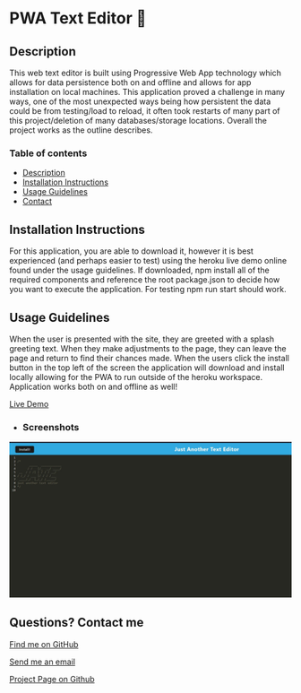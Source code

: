 # PWA Text Editor 📝

## Description
This web text editor is built using Progressive Web App technology which allows for data persistence both on and offline and allows for app installation on local machines. This application proved a challenge in many ways, one of the most unexpected ways being how persistent the data could be from testing/load to reload, it often took restarts of many part of this project/deletion of many databases/storage locations. Overall the project works as the outline describes. 

### Table of contents
- [Description](#description)
- [Installation Instructions](#installation-instructions)
- [Usage Guidelines](#usage-guidelines)
- [Contact](#contact)

## Installation Instructions
For this application, you are able to download it, however it is best experienced (and perhaps easier to test) using the heroku live demo online found under the usage guidelines. If downloaded, npm install all of the required components and reference the 
root package.json to decide how you want to execute the application. For testing npm run start should work.

## Usage Guidelines
When the user is presented with the site, they are greeted with a splash greeting text. When they make adjustments to the page, they can leave the page and return to find their chances made. When the users click the install button in the top left of the screen the application will download and install locally allowing for the PWA to run outside of the heroku workspace. Application works both on and offline as well!

[Live Demo](https://pwatexteditor12.herokuapp.com/)

* ### Screenshots
![Screenshot of teh site](./assets/images/Screenshot%202022-12-18%20175218.jpg)

## Questions? Contact me

[Find me on GitHub](https://github.com/hburnton)

[Send me an email](mailto:hburnton@gmail.com)

[Project Page on Github](https://github.com/HBurnton/pwa-text-editor)